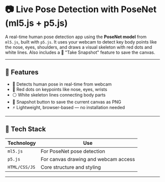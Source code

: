 # 📷 Live Pose Detection with PoseNet (ml5.js + p5.js)

A real-time human pose detection app using the **PoseNet model** from `ml5.js`, built with `p5.js`. It uses your webcam to detect key body points like the nose, eyes, shoulders, and draws a visual skeleton with red dots and white lines. Also includes a 📸 "Take Snapshot" feature to save the canvas.

---

## 🚀 Features

- 🧍 Detects human pose in real-time from webcam
- 🔴 Red dots on keypoints like nose, eyes, wrists
- ⚪ White skeleton lines connecting body parts
- 📸 Snapshot button to save the current canvas as PNG
- ⚡ Lightweight, browser-based — no installation needed

---

## 🧰 Tech Stack

| Technology | Use |
|------------|-----|
| `ml5.js`   | For PoseNet pose detection |
| `p5.js`    | For canvas drawing and webcam access |
| `HTML/CSS/JS` | Core structure and styling |

---




